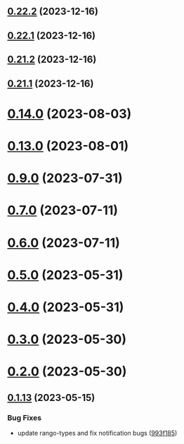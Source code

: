 ## [0.22.2](https://github.com/yeager-eren/rango-client/compare/signer-tron@0.22.1...signer-tron@0.22.2) (2023-12-16)



## [0.22.1](https://github.com/yeager-eren/rango-client/compare/signer-tron@0.21.2...signer-tron@0.22.1) (2023-12-16)



## [0.21.2](https://github.com/yeager-eren/rango-client/compare/signer-tron@0.21.1-next.67...signer-tron@0.21.2) (2023-12-16)



## [0.21.1](https://github.com/yeager-eren/rango-client/compare/signer-tron@0.22.0...signer-tron@0.21.1) (2023-12-16)



# [0.14.0](https://github.com/rango-exchange/rango-client/compare/signer-tron@0.13.0...signer-tron@0.14.0) (2023-08-03)



# [0.13.0](https://github.com/rango-exchange/rango-client/compare/signer-tron@0.12.0...signer-tron@0.13.0) (2023-08-01)



# [0.9.0](https://github.com/rango-exchange/rango-client/compare/signer-tron@0.8.0...signer-tron@0.9.0) (2023-07-31)



# [0.7.0](https://github.com/rango-exchange/rango-client/compare/signer-tron@0.6.0...signer-tron@0.7.0) (2023-07-11)



# [0.6.0](https://github.com/rango-exchange/rango-client/compare/signer-tron@0.5.0...signer-tron@0.6.0) (2023-07-11)



# [0.5.0](https://github.com/rango-exchange/rango-client/compare/signer-tron@0.4.0...signer-tron@0.5.0) (2023-05-31)



# [0.4.0](https://github.com/rango-exchange/rango-client/compare/signer-tron@0.3.0...signer-tron@0.4.0) (2023-05-31)



# [0.3.0](https://github.com/rango-exchange/rango-client/compare/signer-tron@0.2.0...signer-tron@0.3.0) (2023-05-30)



# [0.2.0](https://github.com/rango-exchange/rango-client/compare/signer-tron@0.1.14...signer-tron@0.2.0) (2023-05-30)



## [0.1.13](https://github.com/rango-exchange/rango-client/compare/signer-tron@0.1.12...signer-tron@0.1.13) (2023-05-15)


### Bug Fixes

* update rango-types and fix notification bugs ([993f185](https://github.com/rango-exchange/rango-client/commit/993f185e0b8c5e5e15a2c65ba2d85d1f9c8daa90))



